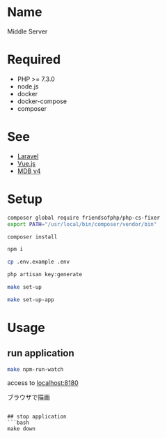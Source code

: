 # Name

 Middle Server

# Required
- PHP >= 7.3.0
- node.js
- docker
- docker-compose
- composer

# See
- [Laravel](https://laravel.com/)
- [Vue.js](https://jp.vuejs.org/index.html)
- [MDB v4](https://mdbootstrap.com/)


# Setup
```bash
composer global require friendsofphp/php-cs-fixer
export PATH="/usr/local/bin/composer/vendor/bin"
```

```bash
composer install
```

```bash
npm i
```

```bash
cp .env.example .env
```

```bash
php artisan key:generate
```

```bash
make set-up
```

```bash
make set-up-app
```

# Usage

## run application
```bash
make npm-run-watch
```

access to [localhost:8180](localhost:8180)

ブラウザで描画
```

## stop application
```bash
make down
```
